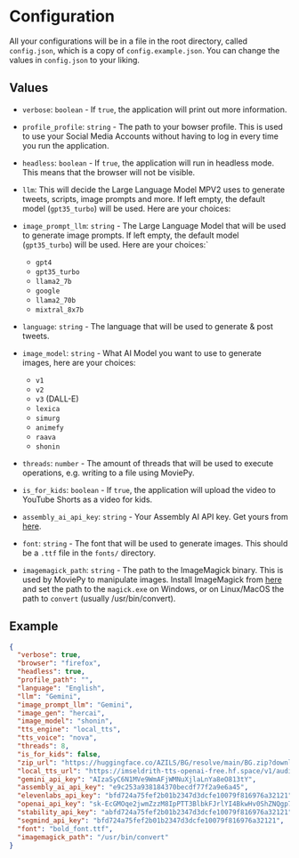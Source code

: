 # Configuration

All your configurations will be in a file in the root directory, called `config.json`, which is a copy of `config.example.json`. You can change the values in `config.json` to your liking.

## Values

- `verbose`: `boolean` - If `true`, the application will print out more information.
- `profile_profile`: `string` - The path to your bowser profile. This is used to use your Social Media Accounts without having to log in every time you run the application.
- `headless`: `boolean` - If `true`, the application will run in headless mode. This means that the browser will not be visible.
- `llm`: This will decide the Large Language Model MPV2 uses to generate tweets, scripts, image prompts and more. If left empty, the default model (`gpt35_turbo`) will be used. Here are your choices:
- `image_prompt_llm`: `string` - The Large Language Model that will be used to generate image prompts. If left empty, the default model (`gpt35_turbo`) will be used. Here are your choices:`
    * `gpt4`
    * `gpt35_turbo`
    * `llama2_7b`
    * `google`
    * `llama2_70b`
    * `mixtral_8x7b`

- `language`: `string` - The language that will be used to generate & post tweets.
- `image_model`: `string` - What AI Model you want to use to generate images, here are your choices:
    * `v1`
    * `v2`
    * `v3` (DALL-E)
    * `lexica`
    * `simurg`
    * `animefy`
    * `raava`
    * `shonin`
- `threads`: `number` - The amount of threads that will be used to execute operations, e.g. writing to a file using MoviePy.
- `is_for_kids`: `boolean` - If `true`, the application will upload the video to YouTube Shorts as a video for kids.
- `assembly_ai_api_key`: `string` - Your Assembly AI API key. Get yours from [here](https://www.assemblyai.com/app/).
- `font`: `string` - The font that will be used to generate images. This should be a `.ttf` file in the `fonts/` directory.
- `imagemagick_path`: `string` - The path to the ImageMagick binary. This is used by MoviePy to manipulate images. Install ImageMagick from [here](https://imagemagick.org/script/download.php) and set the path to the `magick.exe` on Windows, or on Linux/MacOS the path to `convert` (usually /usr/bin/convert).

## Example

```json
{
  "verbose": true,
  "browser": "firefox",
  "headless": true,
  "profile_path": "",
  "language": "English",
  "llm": "Gemini",
  "image_prompt_llm": "Gemini",
  "image_gen": "hercai",
  "image_model": "shonin",
  "tts_engine": "local_tts",
  "tts_voice": "nova",
  "threads": 8,
  "is_for_kids": false,
  "zip_url": "https://huggingface.co/AZILS/BG/resolve/main/BG.zip?download=true",
  "local_tts_url": "https://imseldrith-tts-openai-free.hf.space/v1/audio/speech",
  "gemini_api_key": "AIzaSyC6N1MVe9WmAFjWMNuXjlaLnYa8eO813tY",
  "assembly_ai_api_key": "e9c253a938184370becdf77f2a9e6a45",
  "elevenlabs_api_key": "bfd724a75fef2b01b2347d3dcfe10079f816976a32121",
  "openai_api_key": "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",
  "stability_api_key": "abfd724a75fef2b01b2347d3dcfe10079f816976a32121",
  "segmind_api_key": "bfd724a75fef2b01b2347d3dcfe10079f816976a32121",
  "font": "bold_font.ttf",
  "imagemagick_path": "/usr/bin/convert"
}

```
